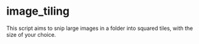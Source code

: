 # image_tiling
This script aims to snip large images in a folder into squared tiles, with the size of your choice.
